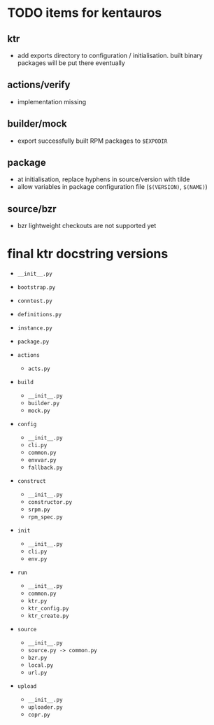 # TODO items for kentauros


## ktr

- add exports directory to configuration / initialisation. built binary packages
  will be put there eventually


## actions/verify

- implementation missing


## builder/mock

- export successfully built RPM packages to `$EXPODIR`


## package

- at initialisation, replace hyphens in source/version with tilde
- allow variables in package configuration file (`$(VERSION)`, `$(NAME)`)


## source/bzr

- bzr lightweight checkouts are not supported yet


# final ktr docstring versions

- `__init__.py`
- `bootstrap.py`
- `conntest.py`
- `definitions.py`
- `instance.py`
- `package.py`

- `actions`
  - `acts.py`

- `build`
  - `__init__.py`
  - `builder.py`
  - `mock.py`

- `config`
  - `__init__.py`
  - `cli.py`
  - `common.py`
  - `envvar.py`
  - `fallback.py`

- `construct`
  - `__init__.py`
  - `constructor.py`
  - `srpm.py`
  - `rpm_spec.py`

- `init`
  - `__init__.py`
  - `cli.py`
  - `env.py`

- `run`
  - `__init__.py`
  - `common.py`
  - `ktr.py`
  - `ktr_config.py`
  - `ktr_create.py`

- `source`
  - `__init__.py`
  - `source.py -> common.py`
  - `bzr.py`
  - `local.py`
  - `url.py`

- `upload`
  - `__init__.py`
  - `uploader.py`
  - `copr.py`

